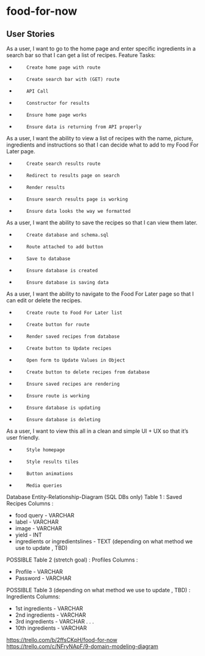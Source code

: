 # food-for-now

## User Stories
As a user, I want to go to the home page and enter specific ingredients in a search bar so that I can get a list of recipes.
Feature Tasks:
-         Create home page with route
-         Create search bar with (GET) route
-         API Call
-         Constructor for results
-         Ensure home page works
-         Ensure data is returning from API properly
As a user, I want the ability to view a list of recipes with the name, picture, ingredients and instructions so that I can decide what to add to my Food For Later page.
-         Create search results route
-         Redirect to results page on search
-         Render results
-         Ensure search results page is working
-         Ensure data looks the way we formatted
As a user, I want the ability to save the recipes so that I can view them later.
-         Create database and schema.sql
-         Route attached to add button
-         Save to database
-         Ensure database is created
-         Ensure database is saving data
As a user, I want the ability to navigate to the Food For Later page so that I can edit or delete the recipes.
-         Create route to Food For Later list
-         Create button for route
-         Render saved recipes from database
-         Create button to Update recipes
-         Open form to Update Values in Object
-         Create button to delete recipes from database
-         Ensure saved recipes are rendering
-         Ensure route is working
-         Ensure database is updating
-         Ensure database is deleting
As a user, I want to view this all in a clean and simple UI + UX so that it’s user friendly.
-         Style homepage
-         Style results tiles
-         Button animations
-         Media queries


Database Entity-Relationship-Diagram (SQL DBs only)
Table 1 : Saved Recipes
Columns :
* food query - VARCHAR
* label - VARCHAR
* image - VARCHAR
* yield - INT 
* ingredients or ingredientslines - TEXT (depending on what method we use to update , TBD)

POSSIBLE Table 2 (stretch goal) : Profiles
Columns :
* Profile - VARCHAR
* Password - VARCHAR

POSSIBLE Table 3 (depending on what method we use to update , TBD) : Ingredients
Columns:
* 1st ingredients - VARCHAR
* 2nd ingredients - VARCHAR
* 3rd ingredients - VARCHAR
.
.
.
* 10th ingredients - VARCHAR

https://trello.com/b/2ffsCKpH/food-for-now
https://trello.com/c/NFryNApF/9-domain-modeling-diagram
